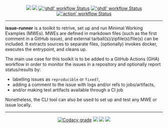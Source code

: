 <p align="center">
  <a title="Documentation" href="https://eine.github.io/issue-runner"><img src="https://img.shields.io/website.svg?label=eine.github.io%2Fissue-runner&longCache=true&style=flat-square&url=http%3A%2F%2Feine.github.io%2Fissue-runner%2Findex.html"></a><!--
  -->
  <a title="godoc.org" href="https://godoc.org/github.com/eine/issue-runner/tool"><img src="https://img.shields.io/badge/godoc-reference-5272B4.svg?longCache=true&style=flat-square"></a><!--
  -->
  <a title="'doc' workflow Status" href="https://github.com/eine/issue-runner/actions?query=workflow%3Adoc"><img alt="'ghdl' workflow Status" src="https://img.shields.io/github/workflow/status/eine/issue-runner/doc?longCache=true&style=flat-square&label=doc"></a><!--
  -->
  <a title="'tool' workflow Status" href="https://github.com/eine/issue-runner/actions?query=workflow%3Atool"><img alt="'ghdl' workflow Status" src="https://img.shields.io/github/workflow/status/eine/issue-runner/tool?longCache=true&style=flat-square&label=tool"></a><!--
  -->
  <a title="'action' workflow Status" href="https://github.com/eine/issue-runner/actions?query=workflow%3Aaction"><img alt="'action' workflow Status" src="https://img.shields.io/github/workflow/status/eine/issue-runner/action?longCache=true&style=flat-square&label=action"></a><!--
  -->
</p>

---

**issue-runner** is a toolkit to retrive, set up and run Minimal Working Examples (MWEs). MWEs are defined in markdown files (such as the first comment in a GitHub issue), and external tarball(s)/zipfile(s)/file(s) can be included. It extracts sources to separate files, (optionally) invokes docker, executes the entrypoint, and cleans up.

The main use case for this toolkit is to be added to a GitHub Actions (GHA) workflow in order to monitor the issues in a repository and optionally report status/results by:

- labelling issues as `reproducible` or `fixed?`,
- adding a comment to the issue with logs and/or refs to jobs/artifacts,
- and/or making test artifacts available through a CI job

Nonetheless, the CLI tool can also be used to set up and test any MWE or issue locally.

---

<p align="center">
  <a title="Codacy" href="https://app.codacy.com/manual/eine/issue-runner/dashboard"><img alt="Codacy grade" src="https://img.shields.io/codacy/grade/66830b37677941949d500400e2c7d1c8?longCache=true&label=quality&logo=codacy&style=flat-square"></a><!--
  -->
  <a title="Go Report Card" href="https://goreportcard.com/report/github.com/eine/issue-runner"><img src="https://goreportcard.com/badge/github.com/eine/issue-runner?longCache=true&style=flat-square"></a><!--
  -->
  <a title="Dependency Status" href="https://david-dm.org/eine/issue-runner"><img src="https://img.shields.io/david/eine/issue-runner.svg?longCache=true&style=flat-square&label=deps&logo=npm"></a><!--
  -->
  <a title="DevDependency Status" href="https://david-dm.org/eine/issue-runner?type=dev"><img src="https://img.shields.io/david/dev/eine/issue-runner.svg?longCache=true&style=flat-square&label=devdeps&logo=npm"></a><!--
  -->
</p>